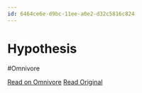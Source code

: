 ```yaml
---
id: 6464ce6e-d9bc-11ee-a0e2-d32c5816c824
---
```


# Hypothesis
#Omnivore

[Read on Omnivore](https://omnivore.app/me/hypothesis-18e06d1531d)
[Read Original](https://hypothes.is/a/MqPlktm6Ee6vPWPD9g0zYg)

